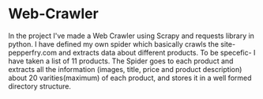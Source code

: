 # Web-Crawler
In the project I've made a Web Crawler using Scrapy and requests library in python.
I have defined my own spider which basically crawls the site- pepperfry.com and extracts data about different products.
To be specefic-
I have taken a list of 11 products. The Spider goes to each product and extracts all the information (images, title, price and product description) 
about 20 varities(maximum) of each product, and stores it in a well formed directory structure.
